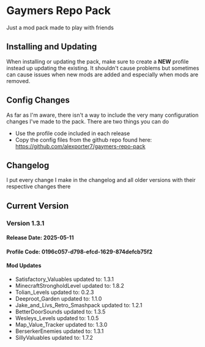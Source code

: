 # Gaymers Repo Pack

Just a mod pack made to play with friends

## Installing and Updating
When installing or updating the pack, make sure to create a **NEW** profile instead up updating the existing. It shouldn't cause problems but sometimes can cause issues when new mods are added and especially when mods are removed.

## Config Changes
As far as I'm aware, there isn't a way to include the very many configuration changes I've made to the pack. There are two things you can do
- Use the profile code included in each release
- Copy the config files from the github repo found here: https://github.com/alexporter7/gaymers-repo-pack

## Changelog
I put every change I make in the changelog and all older versions with their respective changes there

## Current Version

### Version 1.3.1
#### Release Date: 2025-05-11
#### Profile Code: 0196c057-d798-efcd-1629-874defcb75f2
#### Mod Updates
- Satisfactory_Valuables updated to: 1.3.1
- MinecraftStrongholdLevel updated to: 1.8.2
- Tolian_Levels updated to: 0.2.3
- Deeproot_Garden updated to: 1.1.0
- Jake_and_Livs_Retro_Smashpack updated to: 1.2.1
- BetterDoorSounds updated to: 1.3.5
- Wesleys_Levels updated to: 1.0.5
- Map_Value_Tracker updated to: 1.3.0
- BerserkerEnemies updated to: 1.3.1
- SillyValuables updated to: 1.7.2
